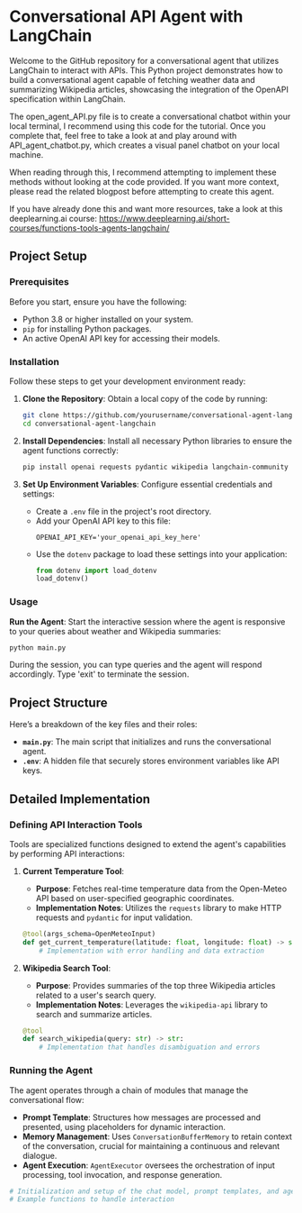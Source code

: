 # Conversational API Agent with LangChain

Welcome to the GitHub repository for a conversational agent that utilizes LangChain to interact with APIs. This Python project demonstrates how to build a conversational agent capable of fetching weather data and summarizing Wikipedia articles, showcasing the integration of the OpenAPI specification within LangChain. 

The open_agent_API.py file is to create a conversational chatbot within your local terminal, I recommend using this code for the tutorial. Once you complete that, feel free to take a look at and play around with API_agent_chatbot.py, which creates a visual panel chatbot on your local machine.

When reading through this, I recommend attempting to implement these methods without looking at the code provided. If you want more context, please read the related blogpost before attempting to create this agent.

If you have already done this and want more resources, take a look at this deeplearning.ai course: https://www.deeplearning.ai/short-courses/functions-tools-agents-langchain/ 

## Project Setup

### Prerequisites

Before you start, ensure you have the following:
- Python 3.8 or higher installed on your system.
- `pip` for installing Python packages.
- An active OpenAI API key for accessing their models.

### Installation

Follow these steps to get your development environment ready:

1. **Clone the Repository**:
   Obtain a local copy of the code by running:
   ```bash
   git clone https://github.com/yourusername/conversational-agent-langchain.git
   cd conversational-agent-langchain
   ```

2. **Install Dependencies**:
   Install all necessary Python libraries to ensure the agent functions correctly:
   ```bash
   pip install openai requests pydantic wikipedia langchain-community dotenv
   ```

3. **Set Up Environment Variables**:
   Configure essential credentials and settings:
   - Create a `.env` file in the project's root directory.
   - Add your OpenAI API key to this file:
     ```plaintext
     OPENAI_API_KEY='your_openai_api_key_here'
     ```
   - Use the `dotenv` package to load these settings into your application:
     ```python
     from dotenv import load_dotenv
     load_dotenv()
     ```

### Usage

**Run the Agent**:
Start the interactive session where the agent is responsive to your queries about weather and Wikipedia summaries:
```bash
python main.py
```
During the session, you can type queries and the agent will respond accordingly. Type 'exit' to terminate the session.

## Project Structure

Here’s a breakdown of the key files and their roles:
- **`main.py`**: The main script that initializes and runs the conversational agent.
- **`.env`**: A hidden file that securely stores environment variables like API keys.

## Detailed Implementation

### Defining API Interaction Tools

Tools are specialized functions designed to extend the agent's capabilities by performing API interactions:

1. **Current Temperature Tool**:
   - **Purpose**: Fetches real-time temperature data from the Open-Meteo API based on user-specified geographic coordinates.
   - **Implementation Notes**: Utilizes the `requests` library to make HTTP requests and `pydantic` for input validation.

   ```python
   @tool(args_schema=OpenMeteoInput)
   def get_current_temperature(latitude: float, longitude: float) -> str:
       # Implementation with error handling and data extraction
   ```

2. **Wikipedia Search Tool**:
   - **Purpose**: Provides summaries of the top three Wikipedia articles related to a user's search query.
   - **Implementation Notes**: Leverages the `wikipedia-api` library to search and summarize articles.

   ```python
   @tool
   def search_wikipedia(query: str) -> str:
       # Implementation that handles disambiguation and errors
   ```

### Running the Agent

The agent operates through a chain of modules that manage the conversational flow:
- **Prompt Template**: Structures how messages are processed and presented, using placeholders for dynamic interaction.
- **Memory Management**: Uses `ConversationBufferMemory` to retain context of the conversation, crucial for maintaining a continuous and relevant dialogue.
- **Agent Execution**: `AgentExecutor` oversees the orchestration of input processing, tool invocation, and response generation.

```python
# Initialization and setup of the chat model, prompt templates, and agent chain
# Example functions to handle interaction
```
